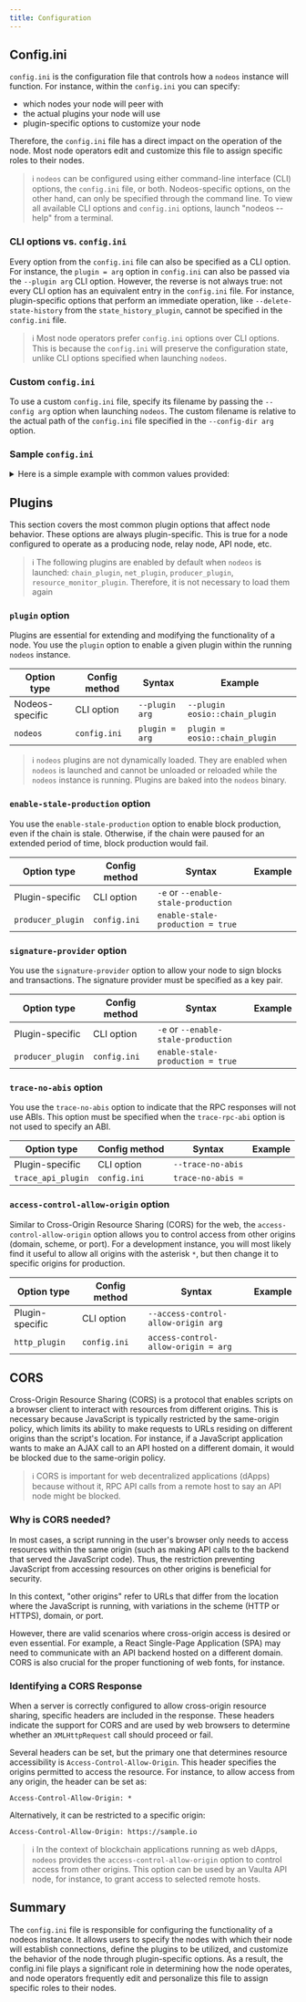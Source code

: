 ```yaml
---
title: Configuration
---
```


## Config.ini

`config.ini` is the configuration file that controls how a `nodeos` instance will function. For instance, within the `config.ini` you can specify:

* which nodes your node will peer with
* the actual plugins your node will use
* plugin-specific options to customize your node

Therefore, the `config.ini` file has a direct impact on the operation of the node. Most node operators edit and customize this file to assign specific roles to their nodes.

> ℹ️ `nodeos` can be configured using either command-line interface (CLI) options, the `config.ini` file, or both. Nodeos-specific options, on the other hand, can only be specified through the command line. To view all available CLI options and `config.ini` options, launch "nodeos --help" from a terminal.

### CLI options vs. `config.ini`

Every option from the `config.ini` file can also be specified as a CLI option. For instance, the `plugin = arg` option in `config.ini` can also be passed via the `--plugin arg` CLI option. However, the reverse is not always true: not every CLI option has an equivalent entry in the `config.ini` file. For instance, plugin-specific options that perform an immediate operation, like `--delete-state-history` from the `state_history_plugin`, cannot be specified in the `config.ini` file.

> ℹ️ Most node operators prefer `config.ini` options over CLI options. This is because the `config.ini` will preserve the configuration state, unlike CLI options specified when launching `nodeos`.

### Custom `config.ini`

To use a custom `config.ini` file, specify its filename by passing the `--config arg` option when launching `nodeos`. The custom filename is relative to the actual path of the `config.ini` file specified in the `--config-dir arg` option.

### Sample `config.ini`

<details>
<summary>Here is a simple example with common values provided:</summary>

```
# Specify the Access-Control-Allow-Origin to be returned on each request (eosio::http_plugin)
access-control-allow-origin = *

# The name supplied to identify this node amongst the peers. (eosio::net_plugin)
agent-name = "Vaulta Test Agent"

# Enable block production, even if the chain is stale. (eosio::producer_plugin)
enable-stale-production = true

# ID of producer controlled by this node (e.g. inita; may specify multiple times) (eosio::producer_plugin)
producer-name = eosio

# Key=Value pairs in the form <public-key>=<provider-spec>
# Where:
#    <public-key>    	is a string form of a vaild Vaulta public key
# 
#    <provider-spec> 	is a string in the form <provider-type>:<data>
# 
#    <provider-type> 	is KEY, KEOSD, or SE
# 
#    KEY:<data>      	is a string form of a valid Vaulta private key which maps to the provided public key
# 
#    KEOSD:<data>    	is the URL where keosd is available and the approptiate wallet(s) are unlocked
# 
#  (eosio::producer_plugin)
signature-provider = EOS6MRyAjQq8ud7hVNYcfnVPJqcVpscN5So8BhtHuGYqET5GDW5CV=KEY:5KQwrPbwdL6PhXujxW37FSSQZ1JiwsST4cqQzDeyXtP79zkvFD3

# Use to indicate that the RPC responses will not use ABIs.
# Failure to specify this option when there are no trace-rpc-abi configuations will result in an Error.
# This option is mutually exclusive with trace-rpc-api (eosio::trace_api_plugin)
trace-no-abis = true

# Plugin(s) to enable, may be specified multiple times
plugin = eosio::producer_plugin
plugin = eosio::producer_api_plugin
plugin = eosio::chain_plugin
plugin = eosio::chain_api_plugin
plugin = eosio::http_plugin
plugin = eosio::state_history_plugin
plugin = eosio::net_plugin
plugin = eosio::net_api_plugin
plugin = eosio::trace_api_plugin
```

</details>

## Plugins

This section covers the most common plugin options that affect node behavior. These options are always plugin-specific. This is true for a node configured to operate as a producing node, relay node, API node, etc.

> ℹ️ The following plugins are enabled by default when `nodeos` is launched: `chain_plugin`, `net_plugin`, `producer_plugin`, `resource_monitor_plugin`. Therefore, it is not necessary to load them again 

### `plugin` option

Plugins are essential for extending and modifying the functionality of a node. You use the `plugin` option to enable a given plugin within the running `nodeos` instance.

Option type | Config method | Syntax | Example
-|-|-|-
Nodeos-specific | CLI option | `--plugin arg` | `--plugin eosio::chain_plugin`
`nodeos` | `config.ini` | `plugin = arg` | `plugin = eosio::chain_plugin`

> ℹ️ `nodeos` plugins are not dynamically loaded. They are enabled when `nodeos` is launched and cannot be unloaded or reloaded while the `nodeos` instance is running. Plugins are baked into the `nodeos` binary.

### `enable-stale-production` option

You use the `enable-stale-production` option to enable block production, even if the chain is stale. Otherwise, if the chain were paused for an extended period of time, block production would fail.

Option type | Config method | Syntax | Example
-|-|-|-
Plugin-specific | CLI option | `-e` or `--enable-stale-production`
`producer_plugin` | `config.ini` | `enable-stale-production = true`

### `signature-provider` option

You use the `signature-provider` option to allow your node to sign blocks and transactions. The signature provider must be specified as a key pair.

Option type | Config method | Syntax | Example
-|-|-|-
Plugin-specific | CLI option | `-e` or `--enable-stale-production`
`producer_plugin` | `config.ini` | `enable-stale-production = true`

### `trace-no-abis` option

You use the `trace-no-abis` option to indicate that the RPC responses will not use ABIs. This option must be specified when the `trace-rpc-abi` option is not used to specify an ABI.

Option type | Config method | Syntax | Example
-|-|-|-
Plugin-specific | CLI option | `--trace-no-abis`
`trace_api_plugin` | `config.ini` | `trace-no-abis =`

### `access-control-allow-origin` option

Similar to Cross-Origin Resource Sharing (CORS) for the web, the `access-control-allow-origin` option allows you to control access from other origins (domain, scheme, or port). For a development instance, you will most likely find it useful to allow all origins with the asterisk `*`, but then change it to specific origins for production.

Option type | Config method | Syntax | Example
-|-|-|-
Plugin-specific | CLI option | `--access-control-allow-origin arg`
`http_plugin` | `config.ini` | `access-control-allow-origin = arg`

## CORS

Cross-Origin Resource Sharing (CORS) is a protocol that enables scripts on a browser client to interact with resources from different origins. This is necessary because JavaScript is typically restricted by the same-origin policy, which limits its ability to make requests to URLs residing on different origins than the script's location. For instance, if a JavaScript application wants to make an AJAX call to an API hosted on a different domain, it would be blocked due to the same-origin policy.

> ℹ️ CORS is important for web decentralized applications (dApps) because without it, RPC API calls from a remote host to say an API node might be blocked.

### Why is CORS needed?

In most cases, a script running in the user's browser only needs to access resources within the same origin (such as making API calls to the backend that served the JavaScript code). Thus, the restriction preventing JavaScript from accessing resources on other origins is beneficial for security.

In this context, "other origins" refer to URLs that differ from the location where the JavaScript is running, with variations in the scheme (HTTP or HTTPS), domain, or port.

However, there are valid scenarios where cross-origin access is desired or even essential. For example, a React Single-Page Application (SPA) may need to communicate with an API backend hosted on a different domain. CORS is also crucial for the proper functioning of web fonts, for instance.

### Identifying a CORS Response

When a server is correctly configured to allow cross-origin resource sharing, specific headers are included in the response. These headers indicate the support for CORS and are used by web browsers to determine whether an `XMLHttpRequest` call should proceed or fail.

Several headers can be set, but the primary one that determines resource accessibility is `Access-Control-Allow-Origin`. This header specifies the origins permitted to access the resource. For instance, to allow access from any origin, the header can be set as:

```
Access-Control-Allow-Origin: *
```

Alternatively, it can be restricted to a specific origin:

```
Access-Control-Allow-Origin: https://sample.io
```

> ℹ️ In the context of blockchain applications running as web dApps, `nodeos` provides the `access-control-allow-origin` option to control access from other origins. This option can be used by an Vaulta API node, for instance, to grant access to selected remote hosts.

## Summary

The `config.ini` file is responsible for configuring the functionality of a nodeos instance. It allows users to specify the nodes with which their node will establish connections, define the plugins to be utilized, and customize the behavior of the node through plugin-specific options. As a result, the config.ini file plays a significant role in determining how the node operates, and node operators frequently edit and personalize this file to assign specific roles to their nodes.
